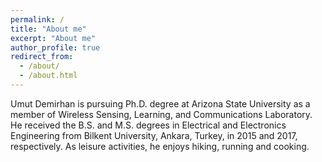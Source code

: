 ```yaml
---
permalink: /
title: "About me"
excerpt: "About me"
author_profile: true
redirect_from: 
  - /about/
  - /about.html
---
```


Umut Demirhan is pursuing Ph.D. degree at Arizona State University as a member of Wireless Sensing, Learning, and Communications Laboratory. He received the B.S. and M.S. degrees in Electrical and Electronics Engineering from Bilkent University, Ankara, Turkey, in 2015 and 2017, respectively. As leisure activities, he enjoys hiking, running and cooking.

